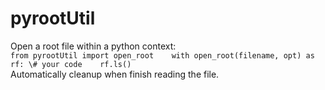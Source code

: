 # pyrootUtil

Open a root file within a python context:  
`
from pyrootUtil import open_root   
with open_root(filename, opt) as rf:
  \# your code   
  rf.ls()   
`         
Automatically cleanup when finish reading the file.  

